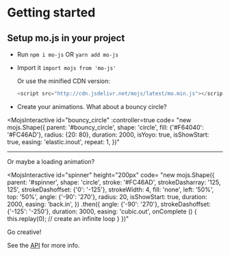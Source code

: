 
# Getting started

## Setup mo.js in your project
- Run `npm i mo-js` OR `yarn add mo-js`
- Import it `import mojs from 'mo-js'`

  Or use the minified CDN version:
  ```js
  <script src="http://cdn.jsdelivr.net/mojs/latest/mo.min.js"></script>
  ```

- Create your animations. What about a bouncy circle?


<MojsInteractive
  id="bouncy_circle"
  :controller=true
  code=
"new mojs.Shape({
  parent:       '#bouncy_circle',
  shape:        'circle',
  fill:         {'#F64040': '#FC46AD'},
  radius:       {20: 80},
  duration:     2000,
  isYoyo:       true,
  isShowStart:  true,
  easing:       'elastic.inout',
  repeat:       1,
})"
>
</MojsInteractive>


---

Or maybe a loading animation?


<MojsInteractive
  id="spinner"
  height="200px"
  code=
"new mojs.Shape({
  parent:           '#spinner',
  shape:            'circle',
  stroke:           '#FC46AD',
  strokeDasharray:  '125, 125',
  strokeDashoffset: {'0': '-125'},
  strokeWidth:      4,
  fill:             'none',
  left:             '50%',
  top:              '50%',
  angle:            {'-90': '270'},
  radius:           20,
  isShowStart:      true,
  duration:         2000,
  easing:           'back.in',
})
.then({
  angle:            {'-90': '270'},
  strokeDashoffset: {'-125': '-250'},
  duration:         3000,
  easing:           'cubic.out',
  onComplete () {
    this.replay(0); // create an infinite loop
  }
})"
>
</MojsInteractive>


Go creative!

See the [API](/api/README.md) for more info.

